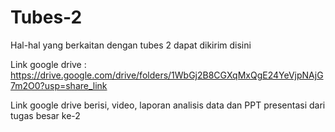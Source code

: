 # Tubes-2
Hal-hal yang berkaitan dengan tubes 2 dapat dikirim disini


Link google drive : https://drive.google.com/drive/folders/1WbGj2B8CGXqMxQgE24YeVjpNAjG7m2O0?usp=share_link

Link google drive berisi, video, laporan analisis data dan PPT presentasi dari tugas besar ke-2

